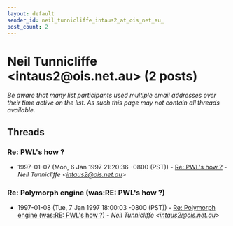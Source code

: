 ```yaml
---
layout: default
sender_id: neil_tunnicliffe_intaus2_at_ois_net_au_
post_count: 2
---
```


# Neil Tunnicliffe <intaus2<span>@</span>ois.net.au> (2 posts)

_Be aware that many list participants used multiple email addresses over their time active on the list. As such this page may not contain all threads available._

## Threads

### Re: PWL's how ?
+ 1997-01-07 (Mon, 6 Jan 1997 21:20:36 -0800 (PST)) - [Re: PWL's how ?](/archive/1997/01/56d14761dc71e6c28c31c89e2ce2656c5fee2e80e130897343abb7188ec85b87) - _Neil Tunnicliffe \<intaus2@ois.net.au\>_

### Re: Polymorph engine (was:RE: PWL's how ?)
+ 1997-01-08 (Tue, 7 Jan 1997 18:00:03 -0800 (PST)) - [Re: Polymorph engine (was:RE: PWL's how ?)](/archive/1997/01/885262336124166e7639547aa501d70e28d8b7bde289ac2777376ad24b433adc) - _Neil Tunnicliffe \<intaus2@ois.net.au\>_

